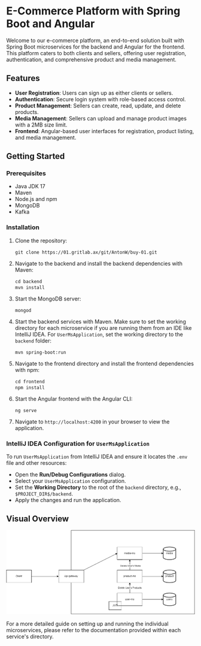 
# E-Commerce Platform with Spring Boot and Angular

Welcome to our e-commerce platform, an end-to-end solution built with Spring Boot microservices for the backend and Angular for the frontend. This platform caters to both clients and sellers, offering user registration, authentication, and comprehensive product and media management.

## Features

- **User Registration**: Users can sign up as either clients or sellers.
- **Authentication**: Secure login system with role-based access control.
- **Product Management**: Sellers can create, read, update, and delete products.
- **Media Management**: Sellers can upload and manage product images with a 2MB size limit.
- **Frontend**: Angular-based user interfaces for registration, product listing, and media management.

## Getting Started

### Prerequisites

- Java JDK 17
- Maven
- Node.js and npm
- MongoDB
- Kafka

### Installation

1. Clone the repository:

   ```shell
   git clone https://01.gritlab.ax/git/AntonW/buy-01.git
   ```

2. Navigate to the backend and install the backend dependencies with Maven:
   ```shell
   cd backend
   mvn install
   ```

3. Start the MongoDB server:
   ```shell
   mongod
   ```

4. Start the backend services with Maven. Make sure to set the working directory for each microservice if you are running them from an IDE like IntelliJ IDEA. For `UserMsApplication`, set the working directory to the `backend` folder:
   ```shell
   mvn spring-boot:run
   ```

5. Navigate to the frontend directory and install the frontend dependencies with npm:
   ```shell
   cd frontend
   npm install
   ```

6. Start the Angular frontend with the Angular CLI:
   ```shell
   ng serve
   ```

7. Navigate to `http://localhost:4200` in your browser to view the application.

### IntelliJ IDEA Configuration for `UserMsApplication`

To run `UserMsApplication` from IntelliJ IDEA and ensure it locates the `.env` file and other resources:

- Open the **Run/Debug Configurations** dialog.
- Select your `UserMsApplication` configuration.
- Set the **Working Directory** to the root of the `backend` directory, e.g., `$PROJECT_DIR$/backend`.
- Apply the changes and run the application.

## Visual Overview

![data-flow](data-flow.png)

For a more detailed guide on setting up and running the individual microservices, please refer to the documentation provided within each service's directory.